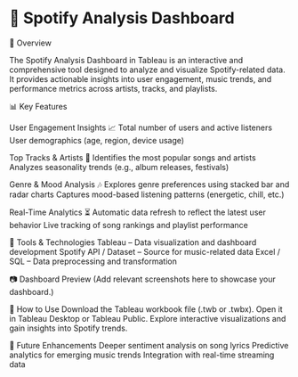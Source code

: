 # 🎵 Spotify Analysis Dashboard

📌 Overview

The Spotify Analysis Dashboard in Tableau is an interactive and comprehensive tool designed to analyze and visualize Spotify-related data. It provides actionable insights into user engagement, music trends, and performance metrics across artists, tracks, and playlists.

📊 Key Features

User Engagement Insights 📈
Total number of users and active listeners
User demographics (age, region, device usage)

Top Tracks & Artists 🎤
Identifies the most popular songs and artists
Analyzes seasonality trends (e.g., album releases, festivals)

Genre & Mood Analysis 🎶
Explores genre preferences using stacked bar and radar charts
Captures mood-based listening patterns (energetic, chill, etc.)

Real-Time Analytics ⏳
Automatic data refresh to reflect the latest user behavior
Live tracking of song rankings and playlist performance

📌 Tools & Technologies
Tableau – Data visualization and dashboard development
Spotify API / Dataset – Source for music-related data
Excel / SQL – Data preprocessing and transformation

📷 Dashboard Preview
(Add relevant screenshots here to showcase your dashboard.)

🔗 How to Use
Download the Tableau workbook file (.twb or .twbx).
Open it in Tableau Desktop or Tableau Public.
Explore interactive visualizations and gain insights into Spotify trends.

🚀 Future Enhancements
Deeper sentiment analysis on song lyrics
Predictive analytics for emerging music trends
Integration with real-time streaming data
